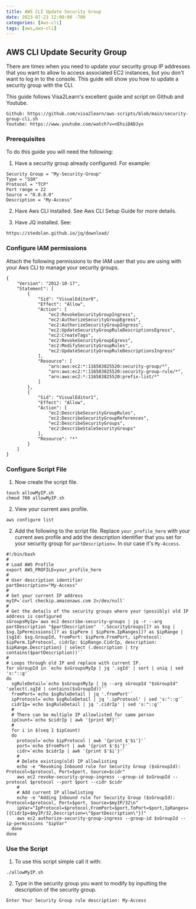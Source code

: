 ```yaml
---
title: AWS CLI Update Security Group
date: 2023-07-23 12:00:00 -700
categories: [Aws-cli]
tags: [aws,aws-cli]
---
```


## AWS CLI Update Security Group
There are times when you need to update your security group IP addresses that you want to allow to access associated EC2 instances, but you don't want to log in to the console. This guide will show you how to update a security group with the CLI.

This guide follows Visa2Learn's excellent guide and script on Github and Youtube.
```
Github: https://github.com/visa2learn/aws-scripts/blob/main/security-group-cli.sh
Youtube: https://www.youtube.com/watch?v=nEhsiDADJyo
```

### Prerequisites
To do this guide you will need the following:
1. Have a security group already configured. For example:
```
Security Group = "My-Security-Group"
Type = "SSH"
Protocol = "TCP"
Port range = 22
Source = "0.0.0.0"
Description = "My-Access"
```
2. Have Aws CLI installed. See Aws CLI Setup Guide for more details.

3. Have JQ installed. See:
```
https://stedolan.github.io/jq/download/
```

### Configure IAM permissions
Attach the following permissions to the IAM user that you are using with your Aws CLI to manage your security groups.
```
{
    "Version": "2012-10-17",
    "Statement": [
        {
            "Sid": "VisualEditor0",
            "Effect": "Allow",
            "Action": [
                "ec2:RevokeSecurityGroupIngress",
                "ec2:AuthorizeSecurityGroupEgress",
                "ec2:AuthorizeSecurityGroupIngress",
                "ec2:UpdateSecurityGroupRuleDescriptionsEgress",
                "ec2:CreateTags",
                "ec2:RevokeSecurityGroupEgress",
                "ec2:ModifySecurityGroupRules",
                "ec2:UpdateSecurityGroupRuleDescriptionsIngress"
            ],
            "Resource": [
                "arn:aws:ec2:*:116583825520:security-group/*",
                "arn:aws:ec2:*:116583825520:security-group-rule/*",
                "arn:aws:ec2:*:116583825520:prefix-list/*"
            ]
        },
        {
            "Sid": "VisualEditor1",
            "Effect": "Allow",
            "Action": [
                "ec2:DescribeSecurityGroupRules",
                "ec2:DescribeSecurityGroupReferences",
                "ec2:DescribeSecurityGroups",
                "ec2:DescribeStaleSecurityGroups"
            ],
            "Resource": "*"
        }
    ]
}
```

### Configure Script File

1. Now create the script file.
```
touch allowMyIP.sh
chmod 700 allowMyIP.sh
```

2. View your current aws profile.
```
aws configure list
```

2. Add the following to the script file. Replace ```your_profile_here``` with your current aws profile and add the description identifier that you set for your security group for ```partDescription=```. In our case it's ```My-Access```.
```
#!/bin/bash
#
# Load AWS Profile
export AWS_PROFILE=your_profile_here
#
# User description identifier
partDescription="My-Access"
#
# Get your current IP address
myIP=`curl checkip.amazonaws.com 2>/dev/null`
#
# Get the details of the security groups where your (possibly) old IP address is configured
sGroupsMyIp=`aws ec2 describe-security-groups | jq -r --arg partDescription "$partDescription"  '.SecurityGroups[]? as $sg | $sg.IpPermissions[]? as $ipPerm | $ipPerm.IpRanges[]? as $ipRange | {sgId: $sg.GroupId, fromPort: $ipPerm.FromPort, ipProtocol: $ipPerm.IpProtocol, cidrIp: $ipRange.CidrIp, description: $ipRange.Description} | select (.description | try contains($partDescription))'`
#
# Loops through old IP and replace with current IP.
for sGroupId in `echo $sGroupsMyIp | jq '.sgId' | sort | uniq | sed 's:"::g'`
do
  sgRuleDetail=`echo $sGroupsMyIp | jq --arg sGroupId "$sGroupId" 'select(.sgId | contains($sGroupId))'`
  fromPort=`echo $sgRuleDetail | jq '.fromPort'`
  ipProtocol=`echo $sgRuleDetail | jq '.ipProtocol' | sed 's:"::g'`
  cidrIp=`echo $sgRuleDetail | jq '.cidrIp' | sed 's:"::g'`
  #
  # There can be multiple IP allowlisted for same person
  ipCount=`echo $cidrIp | awk '{print NF}'`
  #
  for i in $(seq 1 $ipCount)
  do
    protocol=`echo $ipProtocol | awk '{print $'$i'}'`
    port=`echo $fromPort | awk '{print $'$i'}'`
    cidr=`echo $cidrIp | awk '{print $'$i'}'`
    #
    # Delete existing(old) IP allowlisting
    echo -e "Revoking Inbound rule for Security Group ($sGroupId): Protocol=$protocol, Port=$port, Source=$cidr"
    aws ec2 revoke-security-group-ingress --group-id $sGroupId --protocol $protocol --port $port --cidr $cidr
    #
    # Add current IP allowlisting
    echo -e "Adding Inbound rule for Security Group ($sGroupId): Protocol=$protocol, Port=$port, Source=$myIP/32\n"
    ipVar="IpProtocol=$protocol,FromPort=$port,ToPort=$port,IpRanges=[{CidrIp=$myIP/32,Description=\"$partDescription\"}]"
    aws ec2 authorize-security-group-ingress --group-id $sGroupId --ip-permissions "$ipVar"
  done
done
```

### Use the Script

1. To use this script simple call it with:
```
./allowMyIP.sh
```

2. Type in the security group you want to modify by inputting the description of the security group.
```
Enter Your Security Group rule description: My-Access
```


